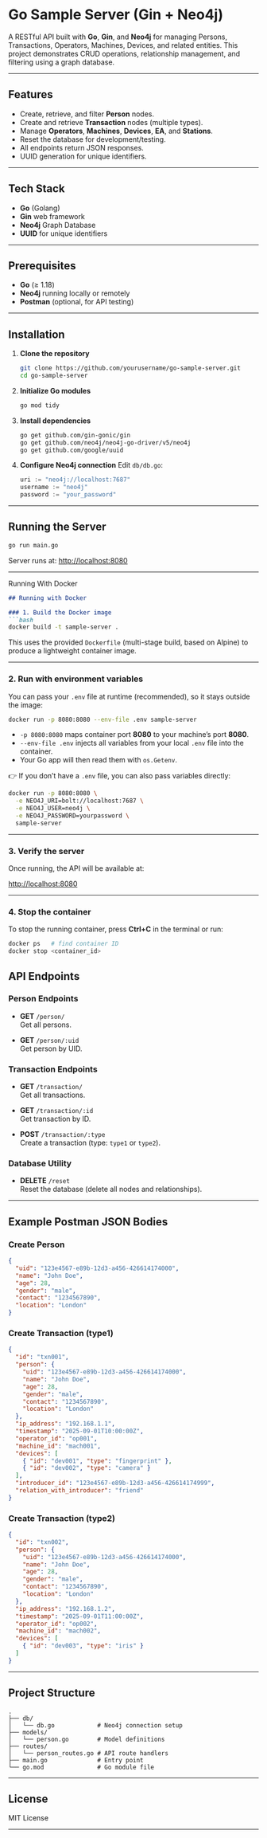 # Go Sample Server (Gin + Neo4j)

A RESTful API built with **Go**, **Gin**, and **Neo4j** for managing Persons, Transactions, Operators, Machines, Devices, and related entities. This project demonstrates CRUD operations, relationship management, and filtering using a graph database.

---

## Features

- Create, retrieve, and filter **Person** nodes.
- Create and retrieve **Transaction** nodes (multiple types).
- Manage **Operators**, **Machines**, **Devices**, **EA**, and **Stations**.
- Reset the database for development/testing.
- All endpoints return JSON responses.
- UUID generation for unique identifiers.

---

## Tech Stack

- **Go** (Golang)
- **Gin** web framework
- **Neo4j** Graph Database
- **UUID** for unique identifiers

---

## Prerequisites

- **Go** (≥ 1.18)
- **Neo4j** running locally or remotely
- **Postman** (optional, for API testing)

---

## Installation

1. **Clone the repository**
   ```bash
   git clone https://github.com/yourusername/go-sample-server.git
   cd go-sample-server
   ```

2. **Initialize Go modules**
   ```bash
   go mod tidy
   ```

3. **Install dependencies**
   ```bash
   go get github.com/gin-gonic/gin
   go get github.com/neo4j/neo4j-go-driver/v5/neo4j
   go get github.com/google/uuid
   ```

4. **Configure Neo4j connection**
   Edit `db/db.go`:
   ```go
   uri := "neo4j://localhost:7687"
   username := "neo4j"
   password := "your_password"
   ```

---

## Running the Server

```bash
go run main.go
```
Server runs at: [http://localhost:8080](http://localhost:8080)

---

Running With Docker

````markdown
## Running with Docker

### 1. Build the Docker image
```bash
docker build -t sample-server .
````

This uses the provided `Dockerfile` (multi-stage build, based on Alpine) to produce a lightweight container image.

---

### 2. Run with environment variables

You can pass your `.env` file at runtime (recommended), so it stays outside the image:

```bash
docker run -p 8080:8080 --env-file .env sample-server
```

* `-p 8080:8080` maps container port **8080** to your machine’s port **8080**.
* `--env-file .env` injects all variables from your local `.env` file into the container.
* Your Go app will then read them with `os.Getenv`.

👉 If you don’t have a `.env` file, you can also pass variables directly:

```bash
docker run -p 8080:8080 \
  -e NEO4J_URI=bolt://localhost:7687 \
  -e NEO4J_USER=neo4j \
  -e NEO4J_PASSWORD=yourpassword \
  sample-server
```

---

### 3. Verify the server

Once running, the API will be available at:

[http://localhost:8080](http://localhost:8080)

---

### 4. Stop the container

To stop the running container, press **Ctrl+C** in the terminal or run:

```bash
docker ps   # find container ID
docker stop <container_id>
```

## API Endpoints

### Person Endpoints

- **GET** `/person/`  
  Get all persons.

- **GET** `/person/:uid`  
  Get person by UID.

### Transaction Endpoints

- **GET** `/transaction/`  
  Get all transactions.

- **GET** `/transaction/:id`  
  Get transaction by ID.

- **POST** `/transaction/:type`  
  Create a transaction (type: `type1` or `type2`).

### Database Utility

- **DELETE** `/reset`  
  Reset the database (delete all nodes and relationships).

---

## Example Postman JSON Bodies

### Create Person

```json
{
  "uid": "123e4567-e89b-12d3-a456-426614174000",
  "name": "John Doe",
  "age": 28,
  "gender": "male",
  "contact": "1234567890",
  "location": "London"
}
```

### Create Transaction (type1)

```json
{
  "id": "txn001",
  "person": {
    "uid": "123e4567-e89b-12d3-a456-426614174000",
    "name": "John Doe",
    "age": 28,
    "gender": "male",
    "contact": "1234567890",
    "location": "London"
  },
  "ip_address": "192.168.1.1",
  "timestamp": "2025-09-01T10:00:00Z",
  "operator_id": "op001",
  "machine_id": "mach001",
  "devices": [
    { "id": "dev001", "type": "fingerprint" },
    { "id": "dev002", "type": "camera" }
  ],
  "introducer_id": "123e4567-e89b-12d3-a456-426614174999",
  "relation_with_introducer": "friend"
}
```

### Create Transaction (type2)

```json
{
  "id": "txn002",
  "person": {
    "uid": "123e4567-e89b-12d3-a456-426614174000",
    "name": "John Doe",
    "age": 28,
    "gender": "male",
    "contact": "1234567890",
    "location": "London"
  },
  "ip_address": "192.168.1.2",
  "timestamp": "2025-09-01T11:00:00Z",
  "operator_id": "op002",
  "machine_id": "mach002",
  "devices": [
    { "id": "dev003", "type": "iris" }
  ]
}
```

---

## Project Structure

```
.
├── db/
│   └── db.go            # Neo4j connection setup
├── models/
│   └── person.go        # Model definitions
├── routes/
│   └── person_routes.go # API route handlers
├── main.go              # Entry point
└── go.mod               # Go module file
```

---

## License

MIT License

---
